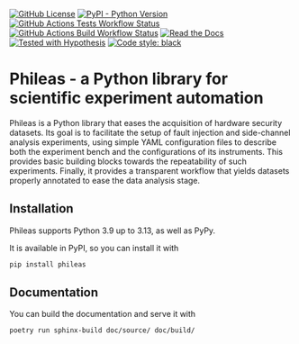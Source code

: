 [![GitHub License](https://img.shields.io/github/license/ldbo/phileas)](https://mit-license.org/)
[![PyPI - Python Version](https://img.shields.io/pypi/pyversions/phileas)](https://pypi.org/project/phileas/)
[![GitHub Actions Tests Workflow Status](https://img.shields.io/github/actions/workflow/status/ldbo/phileas/tests.yaml?label=tests)](https://github.com/ldbo/phileas/actions/workflows/tests.yaml)
[![GitHub Actions Build Workflow Status](https://img.shields.io/github/actions/workflow/status/ldbo/phileas/deployment.yaml?label=build)](https://github.com/ldbo/phileas/actions/workflows/deployment.yaml)
[![Read the Docs](https://img.shields.io/readthedocs/phileas)](rtd.org/phileas)
[![Tested with Hypothesis](https://img.shields.io/badge/hypothesis-tested-brightgreen.svg)](https://hypothesis.readthedocs.io/)
[![Code style: black](https://img.shields.io/badge/code%20style-black-000000.svg)](https://github.com/psf/black)


# Phileas - a Python library for scientific experiment automation

Phileas is a Python library that eases the acquisition of hardware security
datasets. Its goal is to facilitate the setup of fault injection and
side-channel analysis experiments, using simple YAML configuration files to
describe both the experiment bench and the configurations of its instruments.
This provides basic building blocks towards the repeatability of such
experiments. Finally, it provides a transparent workflow that yields datasets
properly annotated to ease the data analysis stage.

## Installation

Phileas supports Python 3.9 up to 3.13, as well as PyPy.

It is available in PyPI, so you can install it with

```sh
pip install phileas
```

## Documentation

You can build the documentation and serve it with

```sh
poetry run sphinx-build doc/source/ doc/build/
```
